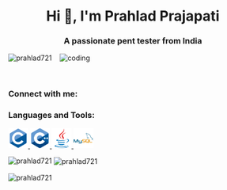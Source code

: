 <h1 align="center">Hi 👋, I'm Prahlad Prajapati</h1>
<h3 align="center">A passionate pent tester from India</h3>

<img align="right" alt="coding" width="400" src="https://www.google.com/url?sa=i&url=https%3A%2F%2Fwww.linkedin.com%2Fpulse%2Fcybersecurity-safeguarding-critical-infrastructure-daulatzai--czqlf&psig=AOvVaw0kjy1IvT4UUm23-LvRq3Sn&ust=1721282617190000&source=images&cd=vfe&opi=89978449&ved=0CBAQjRxqFwoTCKjj0PezrYcDFQAAAAAdAAAAABAE">
<p align="left"> <img src="https://komarev.com/ghpvc/?username=prahlad721&label=Profile%20views&color=0e75b6&style=flat" alt="prahlad721" /> </p>

<p align="left"> <a href="https://twitter.com/" target="blank"><img src="https://img.shields.io/twitter/follow/?logo=twitter&style=for-the-badge" alt="" /></a> </p>

<h3 align="left">Connect with me:</h3>
<p align="left">
</p>

<h3 align="left">Languages and Tools:</h3>
<p align="left"> <a href="https://www.cprogramming.com/" target="_blank" rel="noreferrer"> <img src="https://raw.githubusercontent.com/devicons/devicon/master/icons/c/c-original.svg" alt="c" width="40" height="40"/> </a> <a href="https://www.w3schools.com/cpp/" target="_blank" rel="noreferrer"> <img src="https://raw.githubusercontent.com/devicons/devicon/master/icons/cplusplus/cplusplus-original.svg" alt="cplusplus" width="40" height="40"/> </a> <a href="https://www.java.com" target="_blank" rel="noreferrer"> <img src="https://raw.githubusercontent.com/devicons/devicon/master/icons/java/java-original.svg" alt="java" width="40" height="40"/> </a> <a href="https://www.mysql.com/" target="_blank" rel="noreferrer"> <img src="https://raw.githubusercontent.com/devicons/devicon/master/icons/mysql/mysql-original-wordmark.svg" alt="mysql" width="40" height="40"/> </a> </p>

<p><img align="left" src="https://github-readme-stats.vercel.app/api/top-langs?username=prahlad721&show_icons=true&locale=en&layout=compact" alt="prahlad721" /></p>

<p>&nbsp;<img align="center" src="https://github-readme-stats.vercel.app/api?username=prahlad721&show_icons=true&locale=en" alt="prahlad721" /></p>

<p><img align="center" src="https://github-readme-streak-stats.herokuapp.com/?user=prahlad721&" alt="prahlad721" /></p>
